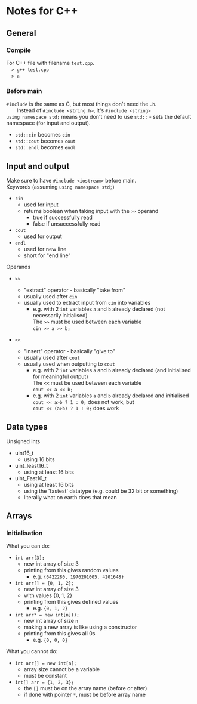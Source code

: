 <!--
Markdown notes: https://www.w3schools.io/file/markdown-introduction/
C++ notes: https://www.educba.com/software-development/software-development-tutorials/c-tutorial/
-->
# Notes for C++
## General
### Compile
For C++ file with filename `test.cpp`.\
&ensp;&ensp;`> g++ test.cpp`\
&ensp;&ensp;`> a`

### Before main
`#include` is the same as C, but most things don't need the `.h`.\
&ensp;&ensp;&ensp;&ensp;Instead of `#include <string.h>`, it's `#include <string>`\
`using namespace std;` means you don't need to use `std::` - sets the default namespace (for input and output).
- `std::cin` becomes `cin`
- `std::cout` becomes `cout`
- `std::endl` becomes `endl`

## Input and output
Make sure to have `#include <iostream>` before main.\
Keywords (assuming `using namespace std;`)
- `cin`
    * used for input
    * returns boolean when taking input with the `>>` operand
        - true if successfully read
        - false if unsuccessfully read
- `cout`
    * used for output
- `endl`
    * used for new line
    * short for "end line"

Operands
- `>>`
    * "extract" operator - basically "take from"
    * usually used after `cin`
    * usually used to extract input from `cin` into variables
        - e.g. with 2 `int` variables `a` and `b` already declared (not necessarily initialised)\
        The `>>` must be used between each variable\
        `cin >> a >> b;`

- `<<`
    * "insert" operator - basically "give to"
    * usually used after `cout`
    * usually used when outputting to `cout`
        - e.g. with 2 `int` variables `a` and `b` already declared (and initialised for meaningful output)\
        The `<<` must be used between each variable\
        `cout << a << b;`
        - e.g. with 2 `int` variables `a` and `b` already declared and initialised\
        `cout << a>b ? 1 : 0;` does not work, but\
        `cout << (a>b) ? 1 : 0;` does work

## Data types
Unsigned ints
- uint16_t
    * using 16 bits
- uint_least16_t
    * using at least 16 bits
- uint_Fast16_t
    * using at least 16 bits
    * using the 'fastest' datatype (e.g. could be 32 bit or something)
    * literally what on earth does that mean

## Arrays
### Initialisation
What you can do:
- `int arr[3];`
    * new int array of size 3
    * printing from this gives random values
        - e.g. `{6422280, 1976201005, 4201648}`
- `int arr[] = {0, 1, 2};`
    * new int array of size 3
    * with values {0, 1, 2}
    * printing from this gives defined values
        - e.g. `{0, 1, 2}`
- `int arr* = new int[n]();`
    * new int array of size `n`
    * making a new array is like using a constructor
    * printing from this gives all 0s
        - e.g. `{0, 0, 0}`

What you cannot do:
- `int arr[] = new int[n];`
    * array size cannot be a variable
    * must be constant
- `int[] arr = {1, 2, 3};`
    * the `[]` must be on the array name (before or after)
    * if done with pointer `*`, must be before array name